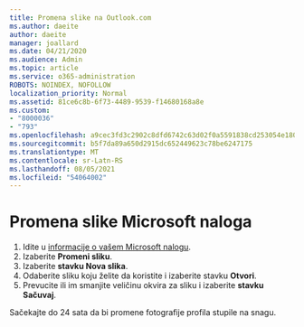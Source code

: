 ```yaml
---
title: Promena slike na Outlook.com
ms.author: daeite
author: daeite
manager: joallard
ms.date: 04/21/2020
ms.audience: Admin
ms.topic: article
ms.service: o365-administration
ROBOTS: NOINDEX, NOFOLLOW
localization_priority: Normal
ms.assetid: 81ce6c8b-6f73-4489-9539-f14680168a8e
ms.custom:
- "8000036"
- "793"
ms.openlocfilehash: a9cec3fd3c2902c8dfd6742c63d02f0a5591838cd253054e18052cf67648ec1b
ms.sourcegitcommit: b5f7da89a650d2915dc652449623c78be6247175
ms.translationtype: MT
ms.contentlocale: sr-Latn-RS
ms.lasthandoff: 08/05/2021
ms.locfileid: "54064002"
---
```

# <a name="change-your-microsoft-account-picture"></a>Promena slike Microsoft naloga

1. Idite u [informacije o vašem Microsoft nalogu](https://go.microsoft.com/fwlink/p/?linkid=860841).
2. Izaberite **Promeni sliku**.
3. Izaberite **stavku Nova slika**.
4. Odaberite sliku koju želite da koristite i izaberite stavku **Otvori**.
5. Prevucite ili im smanjite veličinu okvira za sliku i izaberite **stavku Sačuvaj**.

Sačekajte do 24 sata da bi promene fotografije profila stupile na snagu.